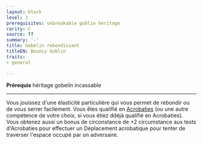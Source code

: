 ```yaml
---
layout: block
level: 1
prerequisites: unbreakable goblin heritage
rarity: C
source: ??
summary: '-'
title: Gobelin rebondissant
titleEN: Bouncy Goblin
traits:
- general

---
```


<p><span id="ctl00_MainContent_DetailedOutput"><strong>Prérequis</strong> héritage gobelin incassable<br></span></p>
<hr>
<p>Vous jouissez d'une élasticité particulière qui vous permet de rebondir ou de vous serrer facilement. Vous êtes qualifié en <a href="https://2e.aonprd.com/Skills.aspx?ID=1">Acrobaties</a> (ou une autre compétence de votre choix, si vous étiez ddéjà qualifié en Acrobaties). Vous obtenez aussi un bonus de circonstance de +2 circumstance aux tests d'Acrobaties pour effectuer un Déplacement acrobatique pour tenter de traverser l'espace occupé par un adversaire.&nbsp;</p>